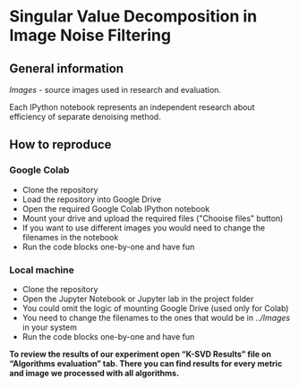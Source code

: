 # Singular Value Decomposition in Image Noise Filtering

## General information

*Images* - source images used in research and evaluation.

Each IPython notebook represents an independent research about efficiency of separate denoising method.

## How to reproduce



### Google Colab

- Clone the repository
- Load the repository into Google Drive
- Open the required Google Colab IPython notebook
- Mount your drive and upload the required files ("Chooise files" button)
- If you want to use different images you would need to change the filenames in the notebook
- Run the code blocks one-by-one and have fun

### Local machine
- Clone the repository
- Open the Jupyter Notebook or Jupyter lab in the project folder
- You could omit the logic of mounting Google Drive (used only for Colab) 
- You need to change the filenames to the ones that would be in *../Images* in your system
- Run the code blocks one-by-one and have fun

**To review the results of our experiment open “K-SVD Results” file on “Algorithms evaluation” tab. There you can find results for every metric and image we processed with all algorithms.**
